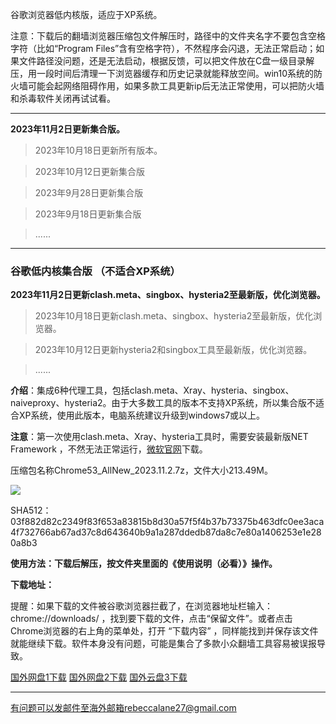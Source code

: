 谷歌浏览器低内核版，适应于XP系统。

注意：下载后的翻墙浏览器压缩包文件解压时，路径中的文件夹名字不要包含空格字符（比如“Program Files”含有空格字符），不然程序会闪退，无法正常启动；如果文件路径没问题，还是无法启动，根据反馈，可以把文件放在C盘一级目录解压，用一段时间后清理一下浏览器缓存和历史记录就能释放空间。win10系统的防火墙可能会起网络阻碍作用，如果多款工具更新ip后无法正常使用，可以把防火墙和杀毒软件关闭再试试看。
***

**2023年11月2日更新集合版。**

> 2023年10月18日更新所有版本。

> 2023年10月12日更新集合版

> 2023年9月28日更新集合版

> 2023年9月18日更新集合版

> ......

***

### 谷歌低内核集合版 （不适合XP系统）

**2023年11月2日更新clash.meta、singbox、hysteria2至最新版，优化浏览器。**

> 2023年10月18日更新clash.meta、singbox、hysteria2至最新版，优化浏览器。

> 2023年10月12日更新hysteria2和singbox工具至最新版，优化浏览器。

> ...... 

**介绍**：集成6种代理工具，包括clash.meta、Xray、hysteria、singbox、naiveproxy、hysteria2。由于大多数工具的版本不支持XP系统，所以集合版不适合XP系统，使用此版本，电脑系统建议升级到windows7或以上。

**注意**：第一次使用clash.meta、Xray、hysteria工具时，需要安装最新版NET Framework ，不然无法正常运行，[微软官网](https://dotnet.microsoft.com/zh-cn/download/dotnet-framework/net48)下载。

压缩包名称Chrome53_AllNew_2023.11.2.7z，文件大小213.49M。

![](https://cdn.jsdelivr.net/gh/Alvin9999/pac2/softimag/hysteria2-53.png)

SHA512：03f882d82c2349f83f653a83815b8d30a57f5f4b37b73375b463dfc0ee3aca4f732766ab67ad37c8d643640b9a1a287ddedb87da8c7e80a1406253e1e280a8b3

**使用方法：下载后解压，按文件夹里面的《使用说明（必看）》操作。**

**下载地址：**

提醒：如果下载的文件被谷歌浏览器拦截了，在浏览器地址栏输入：chrome://downloads/ ，找到要下载的文件，点击“保留文件”。或者点击Chrome浏览器的右上角的菜单处，打开 “下载内容” ，同样能找到并保存该文件就能继续下载。软件本身没有问题，可能是集合了多款小众翻墙工具容易被误报导致。

[国外网盘1下载](https://d2.freessr2.xyz/Chrome53_AllNew_2023.11.2.7z) 
[国外网盘2下载](https://d.dtku35.xyz/Chrome53_AllNew_2023.11.2.7z) 
[国外云盘3下载](https://free.zhujicn2.net/Chrome53_AllNew_2023.11.2.7z) 

***

有问题可以发邮件至海外邮箱rebeccalane27@gmail.com